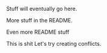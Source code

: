 Stuff will eventually go here.

More stuff in the README.

Even more README stuff

This is shit
Let's try creating conflicts.
